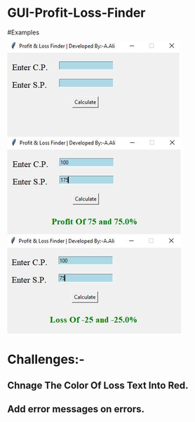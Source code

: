 # GUI-Profit-Loss-Finder



#Examples

![Software UI](https://github.com/Sayyednaa/GUI-Profit-Loss-Finder/blob/main/src/image.JPG?raw=true?)
![Software UI](https://github.com/Sayyednaa/GUI-Profit-Loss-Finder/blob/main/src/profit.JPG?raw=true)
![Software UI](https://github.com/Sayyednaa/GUI-Profit-Loss-Finder/blob/main/src/Loss.JPG?raw=true?)

# Challenges:-
 ## Chnage The Color Of Loss Text Into Red.
 ## Add error messages on errors.
